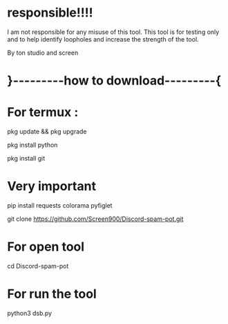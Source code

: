 # responsible!!!!

I am not responsible for any misuse of this tool. This tool is for testing only and to help identify loopholes and increase the strength of the tool.

By ton studio and screen

# }---------how to download---------{

# For termux :

pkg update && pkg upgrade

pkg install python

pkg install git

# Very important 

pip install requests colorama pyfiglet

git clone https://github.com/Screen900/Discord-spam-pot.git

# For open tool
cd Discord-spam-pot

# For run the tool

python3 dsb.py
